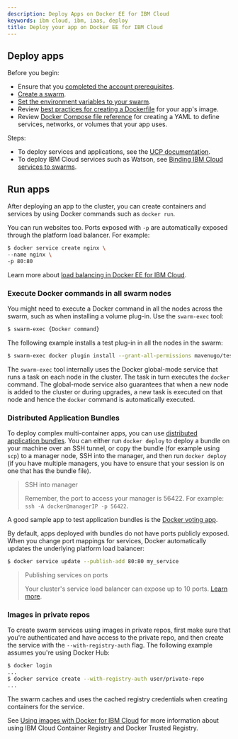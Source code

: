 ```yaml
---
description: Deploy Apps on Docker EE for IBM Cloud
keywords: ibm cloud, ibm, iaas, deploy
title: Deploy your app on Docker EE for IBM Cloud
---
```


## Deploy apps
Before you begin:
* Ensure that you [completed the account prerequisites](/docker-for-ibm-cloud/index.md).
* [Create a swarm](administering-swarms.md#create-swarms).
* [Set the environment variables to your swarm](administering-swarms.md#download-client-certificates).
* Review [best practices for creating a Dockerfile](/engine/userguide/eng-image/dockerfile_best-practices/) for your app's image.
* Review [Docker Compose file reference](/compose/compose-file/) for creating a YAML to define services, networks, or volumes that your app uses.

Steps:
* To deploy services and applications, see the [UCP documentation](/datacenter/ucp/2.2/guides/user/services/deploy-a-service/).
* To deploy IBM Cloud services such as Watson, see [Binding IBM Cloud services to swarms](binding-services.md).

## Run apps
After deploying an app to the cluster, you can create containers and services by using Docker commands such as `docker run`.

You can run websites too. Ports exposed with `-p` are automatically exposed
through the platform load balancer. For example:

  ```bash
  $ docker service create nginx \
  --name nginx \
  -p 80:80
  ```

Learn more about [load balancing in Docker EE for IBM Cloud](load-balancer.md).

### Execute Docker commands in all swarm nodes

You might need to execute a Docker command in all the nodes across the swarm, such as when installing a volume plug-in. Use the `swarm-exec` tool:

  ```bash
  $ swarm-exec {Docker command}
  ```

The following example installs a test plug-in in all the nodes in the swarm:

  ```bash
  $ swarm-exec docker plugin install --grant-all-permissions mavenugo/test-docker-netplugin
  ```

The `swarm-exec` tool internally uses the Docker global-mode service that runs a task on
each node in the cluster. The task in turn executes the `docker`
command. The global-mode service also guarantees that when a new node is added
to the cluster or during upgrades, a new task is executed on that node and hence
the `docker` command is automatically executed.

### Distributed Application Bundles

To deploy complex multi-container apps, you can use [distributed application
bundles](/compose/bundles.md). You can either run `docker deploy` to deploy a
bundle on your machine over an SSH tunnel, or copy the bundle (for example using
`scp`) to a manager node, SSH into the manager, and then run `docker deploy` (if
you have multiple managers, you have to ensure that your session is on one that
has the bundle file).

> SSH into manager
>
> Remember, the port to access your manager is 56422. For example: `ssh -A docker@managerIP -p 56422`.

A good sample app to test application bundles is the [Docker voting
app](https://github.com/docker/example-voting-app).

By default, apps deployed with bundles do not have ports publicly exposed.
When you change port mappings for services, Docker automatically updates the
underlying platform load balancer:

  ```bash
  $ docker service update --publish-add 80:80 my_service
  ```

> Publishing services on ports
>
> Your cluster's service load balancer can expose up to 10 ports. [Learn more](load-balancer.md#service-load-balancer).

### Images in private repos

To create swarm services using images in private repos, first make sure that you're
authenticated and have access to the private repo, and then create the service with
the `--with-registry-auth` flag. The following example assumes you're using Docker
Hub:

  ```bash
  $ docker login
  ...
  $ docker service create --with-registry-auth user/private-repo
  ...
  ```

The swarm caches and uses the cached registry credentials when creating containers for the service.

See [Using images with Docker for IBM Cloud](registry.md) for more information about using IBM Cloud Container Registry and Docker Trusted Registry.
